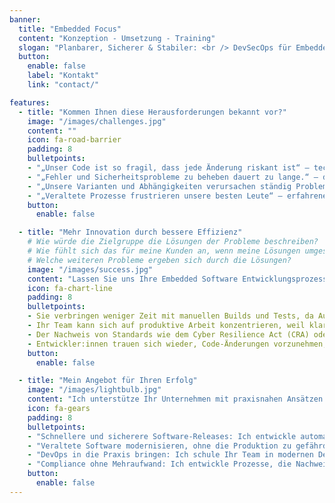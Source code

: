 ```yaml
---
banner:
  title: "Embedded Focus"
  content: "Konzeption - Umsetzung - Training"
  slogan: "Planbarer, Sicherer & Stabiler: <br /> DevSecOps für Embedded Systems"
  button:
    enable: false
    label: "Kontakt"
    link: "contact/"

features:
  - title: "Kommen Ihnen diese Herausforderungen bekannt vor?"
    image: "/images/challenges.jpg"
    content: ""
    icon: fa-road-barrier
    padding: 8
    bulletpoints:
    - "„Unser Code ist so fragil, dass jede Änderung riskant ist“ – technische Schulden häufen sich, Sicherheitslücken bleiben unentdeckt, und Produktqualität sowie Innovationskraft leiden."
    - "„Fehler und Sicherheitsprobleme zu beheben dauert zu lange.“ – das erhöht Support-Aufwände, gefährdet Compliance und führt dazu, dass das Team mehr Firefighting als echte Entwicklung betreibt."
    - "„Unsere Varianten und Abhängigkeiten verursachen ständig Probleme“ – das System wird immer schwerer beherrschbar, die Entwicklungsgeschwindigkeit sinkt, und Innovation bleibt auf der Strecke."
    - "„Veraltete Prozesse frustrieren unsere besten Leute“ – erfahrene Entwickler:innen verlassen das Unternehmen, Onboarding wird mühsamer, und unser Know-how schwindet."
    button:
      enable: false

  - title: "Mehr Innovation durch bessere Effizienz"
    # Wie würde die Zielgruppe die Lösungen der Probleme beschreiben?
    # Wie fühlt sich das für meine Kunden an, wenn meine Lösungen umgesetzt sind?
    # Welche weiteren Probleme ergeben sich durch die Lösungen?
    image: "/images/success.jpg"
    content: "Lassen Sie uns Ihre Embedded Software Entwicklungsprozesse gemeinsam optimieren. So werden Sie effizienter, strukturierter und zukunftssicher arbeiten. Die folgenden Ergebnisse zeigen, was Sie konkret erwarten können."
    icon: fa-chart-line
    padding: 8
    bulletpoints:
    - Sie verbringen weniger Zeit mit manuellen Builds und Tests, da Automatisierung fehleranfällige Prozesse übernimmt und Wartezeiten reduziert.
    - Ihr Team kann sich auf produktive Arbeit konzentrieren, weil klar strukturierte Pipelines und Prozesse weniger Nachfragen, Missverständnisse und Meetings verursachen.
    - Der Nachweis von Standards wie dem Cyber Resilience Act (CRA) oder IEC 62443 erfolgt automatisiert durch automatisiert erstellte Nachweise, anstatt mühsam in Excel-Listen und Dokumentationen nachgetragen zu werden.
    - Entwickler:innen trauen sich wieder, Code-Änderungen vorzunehmen, weil stabile Tests und Versionierungssysteme sofortiges Feedback liefern und Regressionen verhindern.
    button:
      enable: false

  - title: "Mein Angebot für Ihren Erfolg"
    image: "/images/lightbulb.jpg"
    content: "Ich unterstütze Ihr Unternehmen mit praxisnahen Ansätzen und modernen Technologien, um Qualität und Produktivität nachhaltig zu steigern."
    icon: fa-gears
    padding: 8
    bulletpoints:
    - "Schnellere und sicherere Software-Releases: Ich entwickle automatisierte CI/CD-Pipelines, die Build-, Test- und Deployment-Prozesse beschleunigen, damit Ihr Team nicht stundenlang auf Produkt-Builds warten muss und neue Features zuverlässig ausgerollt werden können."
    - "Veraltete Software modernisieren, ohne die Produktion zu gefährden: Ich unterstütze Unternehmen dabei, Legacy-Code mit modernen Technologien wie Containerisierung, Automatisierung oder durch den Einsatz neuer Programmiersprachen wie Rust zukunftssicher zu machen – ohne den Betrieb zu unterbrechen oder bestehende Schnittstellen zu gefährden."
    - "DevOps in die Praxis bringen: Ich schule Ihr Team in modernen DevOps-Methoden und sorge dafür, dass Automatisierung, Versionierung und Teststrategien reibungslos ineinandergreifen – damit niemand mehr auf manuelle Deployments angewiesen ist."
    - "Compliance ohne Mehraufwand: Ich entwickle Prozesse, die Nachweise für IEC 62443, IEC 61508, IEC 26262 und den Cyber Resilience Act (CRA) automatisch generieren – keine manuelle Dokumentation mehr, sondern auditsichere Reports auf Knopfdruck."
    button:
      enable: false
---
```

